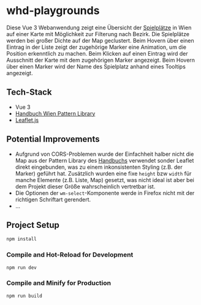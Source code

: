 # whd-playgrounds

Diese Vue 3 Webanwendung zeigt eine Übersicht der [Spielplätze](https://www.data.gv.at/katalog/dataset/bd8b518b-d812-46f9-b367-4c1b660cfc99#resources) in Wien auf einer Karte mit Möglichkeit zur Filterung nach Bezirk. Die Spielplätze werden bei großer Dichte auf der Map geclustert. Beim Hovern über einen Eintrag in der Liste zeigt der zugehörige Marker eine Animation, um die Position erkenntlich zu machen. Beim Klicken auf einen Eintrag wird der Ausschnitt der Karte mit dem zugehörigen Marker angezeigt. Beim Hovern über einen Marker wird der Name des Spielplatz anhand eines Tooltips angezeigt.

## Tech-Stack
- Vue 3
- [Handbuch Wien Pattern Library](https://handbuch.wien.gv.at/pattern-library/)
- [Leaflet.js](https://leafletjs.com/)

## Potential Improvements

- Aufgrund von CORS-Problemen wurde der Einfachheit halber nicht die Map aus der Pattern Library des [Handbuchs](https://handbuch.wien.gv.at/pattern-library/) verwendet sonder Leaflet direkt eingebunden, was zu einem inkonsistenten Styling (z.B. der Marker) geführt hat. Zusätzlich wurden eine fixe ```height``` bzw  ```width``` für manche Elemente (z.B. Liste, Map) gesetzt, was nicht ideal ist aber bei dem Projekt dieser Größe wahrscheinlich vertretbar ist.
- Die Optionen der ```wm-select```-Komponente werde in Firefox nicht mit der richtigen Schriftart gerendert.
- ...
  
## Project Setup

```sh
npm install
```

### Compile and Hot-Reload for Development

```sh
npm run dev
```

### Compile and Minify for Production

```sh
npm run build
```
